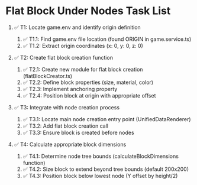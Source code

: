 # Flat Block Under Nodes Task List

1. ✅ T1: Locate game.env and identify origin definition
   1. ✅ T1.1: Find game.env file location (found ORIGIN in game.service.ts)
   2. ✅ T1.2: Extract origin coordinates (x: 0, y: 0, z: 0)

2. ✅ T2: Create flat block creation function
   1. ✅ T2.1: Create new module for flat block creation (flatBlockCreator.ts)
   2. ✅ T2.2: Define block properties (size, material, color)
   3. ✅ T2.3: Implement anchoring property
   4. ✅ T2.4: Position block at origin with appropriate offset

3. ✅ T3: Integrate with node creation process
   1. ✅ T3.1: Locate main node creation entry point (UnifiedDataRenderer)
   2. ✅ T3.2: Add flat block creation call
   3. ✅ T3.3: Ensure block is created before nodes

4. ✅ T4: Calculate appropriate block dimensions
   1. ✅ T4.1: Determine node tree bounds (calculateBlockDimensions function)
   2. ✅ T4.2: Size block to extend beyond tree bounds (default 200x200)
   3. ✅ T4.3: Position block below lowest node (Y offset by height/2)